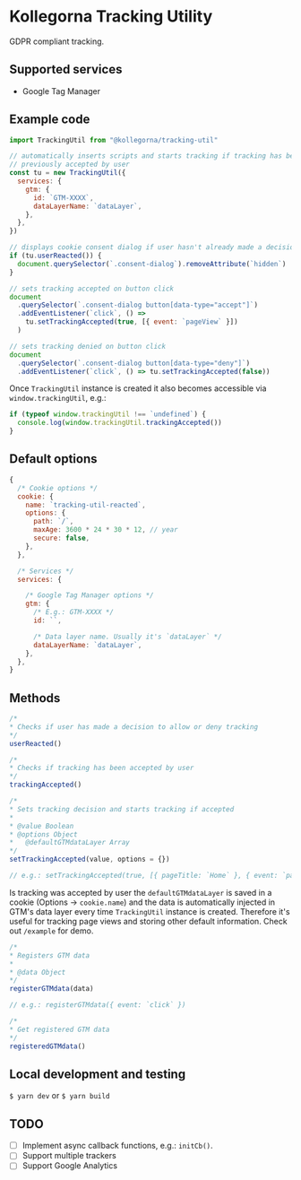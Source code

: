 # Kollegorna Tracking Utility

GDPR compliant tracking.

## Supported services

- Google Tag Manager

## Example code

```js
import TrackingUtil from "@kollegorna/tracking-util"

// automatically inserts scripts and starts tracking if tracking has been
// previously accepted by user
const tu = new TrackingUtil({
  services: {
    gtm: {
      id: `GTM-XXXX`,
      dataLayerName: `dataLayer`,
    },
  },
})

// displays cookie consent dialog if user hasn't already made a decision
if (tu.userReacted()) {
  document.querySelector(`.consent-dialog`).removeAttribute(`hidden`)
}

// sets tracking accepted on button click
document
  .querySelector(`.consent-dialog button[data-type="accept"]`)
  .addEventListener(`click`, () => 
    tu.setTrackingAccepted(true, [{ event: `pageView` }])
  )

// sets tracking denied on button click
document
  .querySelector(`.consent-dialog button[data-type="deny"]`)
  .addEventListener(`click`, () => tu.setTrackingAccepted(false))
```

Once `TrackingUtil` instance is created it also becomes accessible via
`window.trackingUtil`, e.g.:

```js
if (typeof window.trackingUtil !== `undefined`) {
  console.log(window.trackingUtil.trackingAccepted())
}
```

## Default options

```js
{
  /* Cookie options */
  cookie: {
    name: `tracking-util-reacted`,
    options: {
      path: `/`,
      maxAge: 3600 * 24 * 30 * 12, // year
      secure: false,
    },
  },

  /* Services */
  services: {

    /* Google Tag Manager options */
    gtm: {
      /* E.g.: GTM-XXXX */
      id: ``,

      /* Data layer name. Usually it's `dataLayer` */
      dataLayerName: `dataLayer`,
    },
  },
}
```

## Methods

```js
/*
* Checks if user has made a decision to allow or deny tracking
*/
userReacted()
```

```js
/*
* Checks if tracking has been accepted by user
*/
trackingAccepted()
```

```js
/*
* Sets tracking decision and starts tracking if accepted
*
* @value Boolean
* @options Object
*   @defaultGTMdataLayer Array
*/
setTrackingAccepted(value, options = {})

// e.g.: setTrackingAccepted(true, [{ pageTitle: `Home` }, { event: `pageView` }])
```

Is tracking was accepted by user the `defaultGTMdataLayer` is saved in a cookie (Options → `cookie.name`) and the data is automatically injected in GTM's data layer every time `TrackingUtil` instance is created. Therefore it's useful for tracking page views and storing other default information. Check out `/example` for demo.

```js
/*
* Registers GTM data
*
* @data Object
*/
registerGTMdata(data)

// e.g.: registerGTMdata({ event: `click` })
```

```js
/*
* Get registered GTM data
*/
registeredGTMdata()
```

## Local development and testing

`$ yarn dev` or `$ yarn build`

## TODO

- [ ] Implement async callback functions, e.g.: `initCb()`.
- [ ] Support multiple trackers
- [ ] Support Google Analytics
